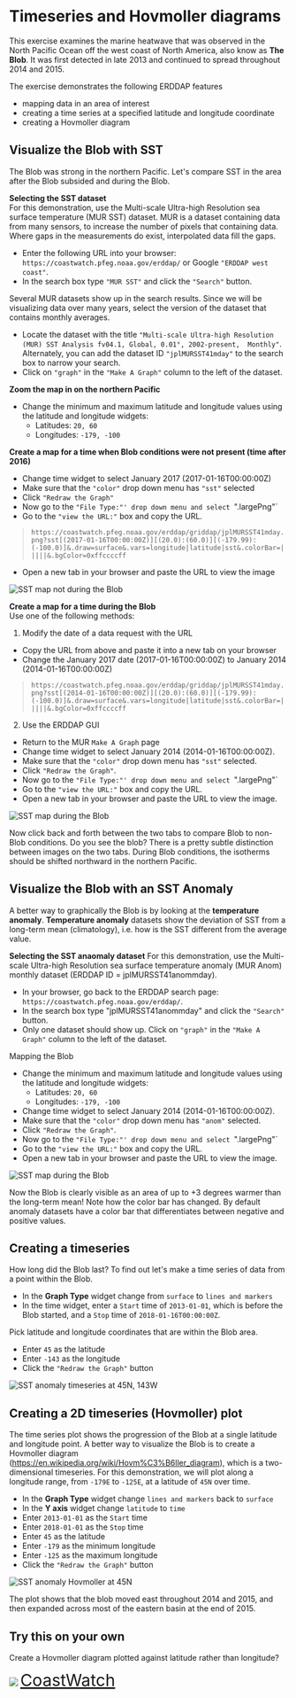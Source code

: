 # Timeseries and Hovmoller diagrams

This exercise examines the marine heatwave that was observed in the North Pacific Ocean off the west coast of North America, also know as __The Blob__. It was first detected in late 2013 and continued to spread throughout 2014 and 2015.   

The exercise demonstrates the following ERDDAP features 
* mapping data in an area of interest   
* creating a time series at a specified latitude and longitude coordinate  
* creating a Hovmoller diagram   

## Visualize the Blob with SST

The Blob was strong in the northern Pacific. Let's compare SST in the area after the Blob subsided and during the Blob.  

**Selecting the SST dataset**  
For this demonstration, use the Multi-scale Ultra-high Resolution sea surface temperature (MUR SST) dataset. MUR is a dataset containing data from many sensors, to increase the number of pixels that containing data. Where gaps in the measurements do exist, interpolated data fill the gaps.  

* Enter the following URL into your browser: `https://coastwatch.pfeg.noaa.gov/erddap/`  or Google `"ERDDAP west coast"`.  
* In the search box type `"MUR SST"` and click the `"Search"` button.  

Several MUR datasets show up in the search results. Since we will be visualizing data over many years, select the version of the dataset that contains monthly averages.  

* Locate the dataset with the title `"Multi-scale Ultra-high Resolution (MUR) SST Analysis fv04.1, Global, 0.01°, 2002-present, 
Monthly"`. Alternately, you can add the dataset ID `"jplMURSST41mday"` to the search box to narrow your search. 
* Click on `"graph"` in the `"Make A Graph"` column to the left of the dataset.  

**Zoom the map in on the northern Pacific**

* Change the minimum and maximum latitude and longitude values using the latitude and longitude widgets: 
    * Latitudes: `20, 60`
    * Longitudes: `-179, -100`  

**Create a map for a time when Blob conditions were not present (time after 2016)**     

* Change time widget to select January 2017 (2017-01-16T00:00:00Z)
* Make sure that the `"color"` drop down menu has `"sst"` selected
* Click `"Redraw the Graph"`  
* Now go to the `"File Type:"' drop down menu and select `".largePng"`
* Go to the `"view the URL:"` box and copy the URL. 
> `https://coastwatch.pfeg.noaa.gov/erddap/griddap/jplMURSST41mday.png?sst[(2017-01-16T00:00:00Z)][(20.0):(60.0)][(-179.99):(-100.0)]&.draw=surface&.vars=longitude|latitude|sst&.colorBar=|||||&.bgColor=0xffccccff`  
* Open a new tab in your browser and paste the URL to view the image

![SST map not during the Blob](images/no_blobsst.png)

**Create a map for a time during the Blob**   
Use one of the following methods:  

1. Modify the date of a data request with the URL  
* Copy the URL from above and paste it into a new tab on your browser
* Change the January 2017 date (2017-01-16T00:00:00Z) to January 2014 (2014-01-16T00:00:00Z)
> `https://coastwatch.pfeg.noaa.gov/erddap/griddap/jplMURSST41mday.png?sst[(2014-01-16T00:00:00Z)][(20.0):(60.0)][(-179.99):(-100.0)]&.draw=surface&.vars=longitude|latitude|sst&.colorBar=|||||&.bgColor=0xffccccff`  

2. Use the ERDDAP GUI 
* Return to the MUR `Make A Graph` page 
* Change time widget to select January 2014 (2014-01-16T00:00:00Z).
* Make sure that the `"color"` drop down menu has `"sst"` selected.
* Click `"Redraw the Graph"`.  
* Now go to the `"File Type:"' drop down menu and select `".largePng"`
* Go to the `"view the URL:"` box and copy the URL.
* Open a new tab in your browser and paste the URL to view the image.  

![SST map during the Blob](images/blobsst.png)

Now click back and forth between the two tabs to compare Blob to non-Blob conditions. Do you see the blob? There is a pretty subtle distinction between images on the two tabs. During Blob conditions, the isotherms should be shifted northward in the northern Pacific. 

## Visualize the Blob with an SST Anomaly  
A better way to graphically the Blob is by looking at the __temperature anomaly__. __Temperature anomaly__ datasets show the deviation of SST from a long-term mean (climatology), i.e. how is the SST different from the average value.   

**Selecting the SST anaomaly dataset**
For this demonstration, use the Multi-scale Ultra-high Resolution sea surface temperature anomaly (MUR Anom) monthly dataset (ERDDAP ID = jplMURSST41anommday).   

* In your browser, go back to the ERDDAP search page: `https://coastwatch.pfeg.noaa.gov/erddap/`. 
* In the search box type "jplMURSST41anommday" and click the `"Search"` button.
* Only one dataset should show up. Click on `"graph"` in the `"Make A Graph"` column to the left of the dataset. 

Mapping the Blob 

* Change the minimum and maximum latitude and longitude values using the latitude and longitude widgets: 
    * Latitudes: `20, 60`
    * Longitudes: `-179, -100`  
* Change time widget to select January 2014 (2014-01-16T00:00:00Z).
* Make sure that the `"color"` drop down menu has `"anom"` selected.
* Click `"Redraw the Graph"`.  
* Now go to the `"File Type:"' drop down menu and select `".largePng"`
* Go to the `"view the URL:"` box and copy the URL.
* Open a new tab in your browser and paste the URL to view the image.  

![SST map during the Blob](images/blobanom.png)

Now the Blob is clearly visible as an area of up to +3 degrees warmer than the long-term mean!  Note how the color bar has changed.  By default anomaly datasets have a color bar that differentiates between negative and positive values.

## Creating a timeseries 

How long did the Blob last? To find out let's make a time series of data from a point within the Blob. 

* In the __Graph Type__ widget change from `surface` to `lines and markers`   
* In the time widget, enter a `Start` time of `2013-01-01`, which is before the Blob started, and a `Stop` time of `2018-01-16T00:00:00Z`.  

Pick latitude and longitude coordinates that are within the Blob area. 
* Enter `45` as the latitude
* Enter `-143` as the longitude
* Click the `"Redraw the Graph"` button
    
![SST anomaly timeseries at 45N, 143W](images/blobtimeseries.png)    

## Creating a 2D timeseries (Hovmoller) plot 
The time series plot shows the progression of the Blob at a single latitude and longitude point. A better way to visualize the Blob is to create a Hovmoller diagram (https://en.wikipedia.org/wiki/Hovm%C3%B6ller_diagram), which is a two-dimensional timeseries. For this demonstration, we will plot along a longitude range, from `-179E` to `-125E`, at a latitude of `45N` over time.  

* In the __Graph Type__ widget change `lines and markers` back to `surface`
* In the __Y axis__ widget change `latitude` to `time`
* Enter `2013-01-01` as the `Start` time 
* Enter `2018-01-01` as the `Stop` time 
* Enter `45` as the latitude
* Enter `-179` as the minimum longitude
* Enter `-125` as the maximum longitude
* Click the `"Redraw the Graph"` button

![SST anomaly Hovmoller at 45N](images/blobhov.png)

The plot shows that the blob moved east throughout 2014 and 2015, and then expanded across most of the eastern basin at the end of 2015. 

## Try this on your own  

Create a Hovmoller diagram plotted against latitude rather than longitude?  


![](images/cw_logo_80.png)  <span style="color:blue;font-size:30px;">[CoastWatch](https://coastwatch.noaa.gov/)</span>
